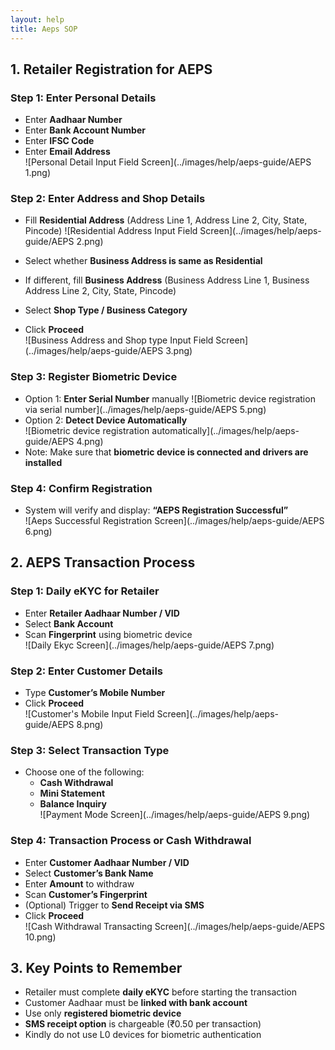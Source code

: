 ```yaml
---
layout: help
title: Aeps SOP
---
```


## 1. Retailer Registration for AEPS 
### Step 1: Enter Personal Details

- Enter **Aadhaar Number**  
- Enter **Bank Account Number**  
- Enter **IFSC Code**  
- Enter **Email Address**  
![Personal Detail Input Field Screen](../images/help/aeps-guide/AEPS 1.png)

### Step 2: Enter Address and Shop Details

- Fill **Residential Address** (Address Line 1, Address Line 2, City, State, Pincode)
![Residential Address Input Field Screen](../images/help/aeps-guide/AEPS 2.png)

- Select whether **Business Address is same as Residential**  
- If different, fill **Business Address**  (Business Address Line 1, Business Address Line 2, City, State, Pincode)
- Select **Shop Type / Business Category**  
- Click **Proceed**  
![Business Address and Shop type Input Field Screen](../images/help/aeps-guide/AEPS 3.png)

### Step 3: Register Biometric Device

- Option 1: **Enter Serial Number** manually 
![Biometric device registration via serial number](../images/help/aeps-guide/AEPS 5.png)
- Option 2: **Detect Device Automatically**  
![Biometric device registration automatically](../images/help/aeps-guide/AEPS 4.png) 
- Note: Make sure that **biometric device is connected and drivers are installed**  


### Step 4: Confirm Registration

- System will verify and display: **“AEPS Registration Successful”**  
![Aeps Successful Registration Screen](../images/help/aeps-guide/AEPS 6.png)

## 2. AEPS Transaction Process

### Step 1: Daily eKYC for Retailer

- Enter **Retailer Aadhaar Number / VID**  
- Select **Bank Account**  
- Scan **Fingerprint** using biometric device  
![Daily Ekyc Screen](../images/help/aeps-guide/AEPS 7.png)

### Step 2: Enter Customer Details

- Type **Customer’s Mobile Number**  
- Click **Proceed**  
![Customer's Mobile Input Field Screen](../images/help/aeps-guide/AEPS 8.png)

### Step 3: Select Transaction Type

- Choose one of the following:  
  - **Cash Withdrawal**  
  - **Mini Statement**  
  - **Balance Inquiry**  
![Payment Mode Screen](../images/help/aeps-guide/AEPS 9.png)

### Step 4: Transaction Process or Cash Withdrawal 

- Enter **Customer Aadhaar Number / VID**  
- Select **Customer’s Bank Name**  
- Enter **Amount** to withdraw  
- Scan **Customer’s Fingerprint**  
- (Optional) Trigger to **Send Receipt via SMS**  
- Click **Proceed**  
![Cash Withdrawal Transacting Screen](../images/help/aeps-guide/AEPS 10.png)

## 3. Key Points to Remember

- Retailer must complete **daily eKYC** before starting the transaction 
- Customer Aadhaar must be **linked with bank account**  
- Use only **registered biometric device**  
- **SMS receipt option** is chargeable (₹0.50 per transaction) 
- Kindly do not use L0 devices for biometric authentication 

